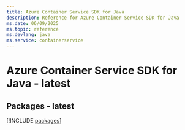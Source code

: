 ```yaml
---
title: Azure Container Service SDK for Java
description: Reference for Azure Container Service SDK for Java
ms.date: 06/09/2025
ms.topic: reference
ms.devlang: java
ms.service: containerservice
---
```

# Azure Container Service SDK for Java - latest
## Packages - latest
[!INCLUDE [packages](container-service-index.md)]
